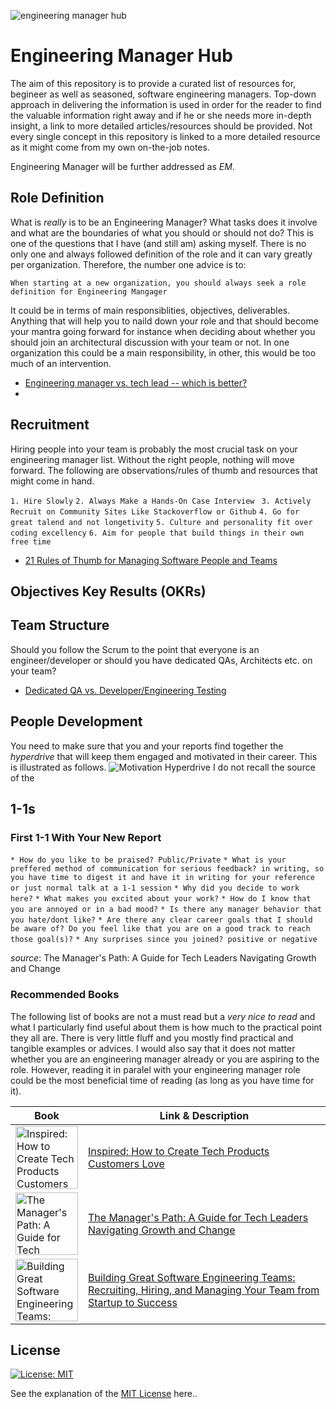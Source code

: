 ![engineering manager hub](banner.jpg)
# Engineering Manager Hub
The aim of this repository is to provide a curated list of resources for, begineer as well as seasoned, software engineering managers. Top-down approach in delivering the information is used in order for the reader to find the valuable information right away and if he or she needs more in-depth insight, a link to more detailed articles/resources should be provided. Not every single concept in this repository is linked to a more detailed resource as it might come from my own on-the-job notes. 

Engineering Manager will be further addressed as *EM*.

## Role Definition
What is *really* is to be an Engineering Manager? What tasks does it involve and what are the boundaries of what you should or should not do? This is one of the questions that I have (and still am) asking myself. There is no only one and always followed definition of the role and it can vary greatly per organization. Therefore, the number one advice is to:

```When starting at a new organization, you should always seek a role definition for Engineering Mangager```

It could be in terms of main responsiblities, objectives, deliverables. Anything that will help you to naild down your role and that should become your mantra going forward for instance when deciding about whether you should join an architectural discussion with your team or not. In one organization this could be a main responsibility, in other, this would be too much of an intervention.

* [Engineering manager vs. tech lead -- which is better?](https://www.rubick.com/engineering-manager-vs-tech-lead/)
* 

## Recruitment
Hiring people into your team is probably the most crucial task on your engineering manager list. Without the right people, nothing will move forward. The following are observations/rules of thumb and resources that might come in hand.

`1. Hire Slowly`
`2. Always Make a Hands-On Case Interview `
`3. Actively Recruit on Community Sites Like Stackoverflow or Github`
`4. Go for great talend and not longetivity`
`5. Culture and personality fit over coding excellency`
`6. Aim for people that build things in their own free time`

* [21 Rules of Thumb for Managing Software People and Teams](https://www.informit.com/articles/article.aspx?p=1984066)
## Objectives Key Results (OKRs)


## Team Structure
Should you follow the Scrum to the point that everyone is an engineer/developer or should you have dedicated QAs, Architects etc. on your team?

* [Dedicated QA vs. Developer/Engineering Testing](https://www.informit.com/articles/article.aspx?p=1984066)
## People Development
You need to make sure that you and your reports find together the *hyperdrive* that will keep them engaged and motivated in their career. This is illustrated as follows.
![Motivation Hyperdrive](https://s3.us-west-2.amazonaws.com/secure.notion-static.com/8cd607ad-b6f9-483f-b5fe-95f892e333a0/Untitled.png?X-Amz-Algorithm=AWS4-HMAC-SHA256&X-Amz-Content-Sha256=UNSIGNED-PAYLOAD&X-Amz-Credential=AKIAT73L2G45EIPT3X45%2F20220712%2Fus-west-2%2Fs3%2Faws4_request&X-Amz-Date=20220712T113647Z&X-Amz-Expires=86400&X-Amz-Signature=b4bc19e4cbdd3595e8f6afdf00cc2c6d6c54fa3a790c21b6e3b3cf5b057bb748&X-Amz-SignedHeaders=host&response-content-disposition=filename%20%3D%22Untitled.png%22&x-id=GetObject)
I do not recall the source of the 
## 1-1s
### First 1-1 With Your New Report

`* How do you like to be praised? Public/Private`
`* What is your preffered method of communication for serious feedback? in writing, so you have time to digest it and have it in writing for your reference or just normal talk at a 1-1 session`
`* Why did you decide to work here?`
`* What makes you excited about your work?`
`* How do I know that you are annoyed or in a bad mood?`
`* Is there any manager behavior that you hate/dont like?`
`* Are there any clear career goals that I should be aware of? Do you feel like that you are on a good track to reach those goal(s)?`
`* Any surprises since you joined? positive or negative`

*source*: The Manager's Path: A Guide for Tech Leaders Navigating Growth and Change
### Recommended Books
The following list of books are not a must read but a *very nice to read* and what I particularly find useful about them is how much to the practical point they all are. There is very little fluff and you mostly find practical and tangible examples or advices. I would also say that it does not matter whether you are an engineering manager already or you are aspiring to the role. However, reading it in paralel with your engineering manager role could be the most beneficial time of reading (as long as you have time for it).

| Book        | Link & Description |
| ----------- | ----------- |
| ![Inspired: How to Create Tech Products Customers Love](https://i.gr-assets.com/images/S/compressed.photo.goodreads.com/books/1496058487l/35249663.jpg) | [Inspired: How to Create Tech Products Customers Love](https://www.goodreads.com/book/show/35249663-inspired?from_search=true&from_srp=true&qid=xKqWTrRcF0&rank=1) | Marty Cagan's book Inspired is a well-known best-seller and by some called a must-read. I can |
| ![The Manager's Path: A Guide for Tech Leaders Navigating Growth and Change](https://i.gr-assets.com/images/S/compressed.photo.goodreads.com/books/1484107737l/33369254._SY475_.jpg)   | [The Manager's Path: A Guide for Tech Leaders Navigating Growth and Change](https://www.goodreads.com/book/show/33369254-the-manager-s-path)|
| ![Building Great Software Engineering Teams: Recruiting, Hiring, and Managing Your Team from Startup to Success](https://i.gr-assets.com/images/S/compressed.photo.goodreads.com/books/1441978615l/26341904._SY475_.jpg)| [Building Great Software Engineering Teams: Recruiting, Hiring, and Managing Your Team from Startup to Success](https://www.goodreads.com/book/show/26341904-building-great-software-engineering-teams)|
## License
[![License: MIT](https://img.shields.io/badge/License-MIT-yellow.svg)](https://opensource.org/licenses/MIT)

See the explanation of the [MIT License](https://opensource.org/licenses/MIT) here..

<style type="text/css">
    table img {
        width: 100px;
    }
</style>